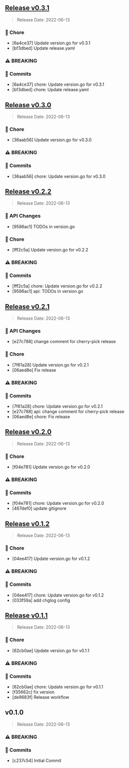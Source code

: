 
<a name="v0.3.1"></a>
## [Release v0.3.1](https://github.com/vmware/govmomi/compare/v0.3.0...v0.3.1)

> Release Date: 2022-06-13

### 🧹 Chore

- [6a4ce37]	Update version.go for v0.3.1
- [bf3dbed]	Update release.yaml

### ⚠️ BREAKING

### 📖 Commits

- [6a4ce37]	chore: Update version.go for v0.3.1
- [bf3dbed]	chore: Update release.yaml

<a name="v0.3.0"></a>
## [Release v0.3.0](https://github.com/vmware/govmomi/compare/v0.2.2...v0.3.0)

> Release Date: 2022-06-13

### 🧹 Chore

- [36aab56]	Update version.go for v0.3.0

### ⚠️ BREAKING

### 📖 Commits

- [36aab56]	chore: Update version.go for v0.3.0

<a name="v0.2.2"></a>
## [Release v0.2.2](https://github.com/vmware/govmomi/compare/v0.2.1...v0.2.2)

> Release Date: 2022-06-13

### 💫 API Changes

- [9586ac1]	TODOs in version.go

### 🧹 Chore

- [fff2c5a]	Update version.go for v0.2.2

### ⚠️ BREAKING

### 📖 Commits

- [fff2c5a]	chore: Update version.go for v0.2.2
- [9586ac1]	api: TODOs in version.go

<a name="v0.2.1"></a>
## [Release v0.2.1](https://github.com/vmware/govmomi/compare/v0.2.0...v0.2.1)

> Release Date: 2022-06-13

### 💫 API Changes

- [e27c788]	change comment for cherry-pick release

### 🧹 Chore

- [7f61a28]	Update version.go for v0.2.1
- [06aed8e]	Fix release

### ⚠️ BREAKING

### 📖 Commits

- [7f61a28]	chore: Update version.go for v0.2.1
- [e27c788]	api: change comment for cherry-pick release
- [06aed8e]	chore: Fix release

<a name="v0.2.0"></a>
## [Release v0.2.0](https://github.com/vmware/govmomi/compare/v0.1.2...v0.2.0)

> Release Date: 2022-06-13

### 🧹 Chore

- [f04e781]	Update version.go for v0.2.0

### ⚠️ BREAKING

### 📖 Commits

- [f04e781]	chore: Update version.go for v0.2.0
- [467def0]	update gitignore

<a name="v0.1.2"></a>
## [Release v0.1.2](https://github.com/vmware/govmomi/compare/v0.1.1...v0.1.2)

> Release Date: 2022-06-13

### 🧹 Chore

- [04ee417]	Update version.go for v0.1.2

### ⚠️ BREAKING

### 📖 Commits

- [04ee417]	chore: Update version.go for v0.1.2
- [033f59a]	add chglog config

<a name="v0.1.1"></a>
## [Release v0.1.1](https://github.com/vmware/govmomi/compare/v0.1.0...v0.1.1)

> Release Date: 2022-06-13

### 🧹 Chore

- [62cb0ae]	Update version.go for v0.1.1

### ⚠️ BREAKING

### 📖 Commits

- [62cb0ae]	chore: Update version.go for v0.1.1
- [f35662c]	fix version
- [de9683f]	Release workflow

<a name="v0.1.0"></a>
## v0.1.0

> Release Date: 2022-06-13

### ⚠️ BREAKING

### 📖 Commits

- [c237c54]	Initial Commit
